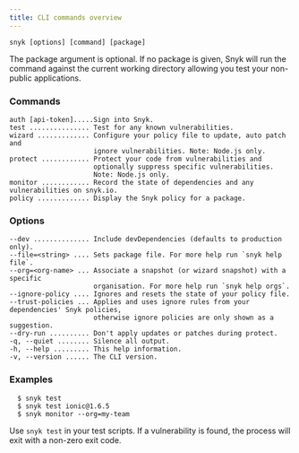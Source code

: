 ```yaml
---
title: CLI commands overview
---
```


```console
snyk [options] [command] [package]
```
The package argument is optional. If no package is given, Snyk will run the command against the current working directory allowing you test your non-public applications.

### Commands

```console
auth [api-token].....Sign into Snyk.
test ............... Test for any known vulnerabilities.
wizard ............. Configure your policy file to update, auto patch and
                     ignore vulnerabilities. Note: Node.js only.
protect ............ Protect your code from vulnerabilities and
                     optionally suppress specific vulnerabilities.
                     Note: Node.js only.
monitor ............ Record the state of dependencies and any vulnerabilities on snyk.io.
policy ............. Display the Snyk policy for a package.
```

### Options

```console
--dev .............. Include devDependencies (defaults to production only).
--file=<string> .... Sets package file. For more help run `snyk help file`.
--org=<org-name> ... Associate a snapshot (or wizard snapshot) with a specific
                     organisation. For more help run `snyk help orgs`.
--ignore-policy .... Ignores and resets the state of your policy file.
--trust-policies ... Applies and uses ignore rules from your dependencies' Snyk policies,
                     otherwise ignore policies are only shown as a suggestion.
--dry-run .......... Don't apply updates or patches during protect.
-q, --quiet ........ Silence all output.
-h, --help ......... This help information.
-v, --version ...... The CLI version.
```

### Examples

```console
  $ snyk test
  $ snyk test ionic@1.6.5
  $ snyk monitor --org=my-team
```

<p class="layout-aside backdrop-glowing u--push-bottom-l u--push-top-l">
  Use <code>snyk test</code> in your test scripts. If a vulnerability is found, the process will exit with a non-zero exit code.
</p>
